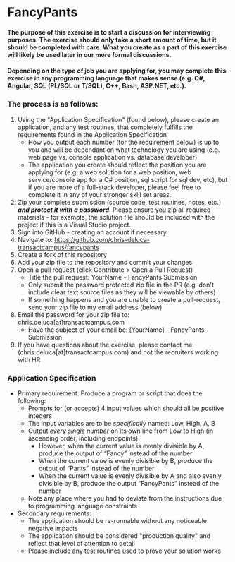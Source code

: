 # FancyPants

#### The purpose of this exercise is to start a discussion for interviewing purposes.  The exercise should only take a short amount of time, but it should be completed with care. What you create as a part of this exercise will likely be used later in our more formal discussions.

#### Depending on the type of job you are applying for, you may complete this exercise in any programming language that makes sense (e.g. C#, Angular, SQL (PL/SQL or T/SQL), C++, Bash, ASP.NET, etc.).

### The process is as follows:
1. Using the "Application Specification" (found below), please create an application, and any test routines, that completely fulfills the requirements found in the Application Specification
    + How you output each number (for the requirement below) is up to you and will be dependant on what technology you are using (e.g. web page vs. console application vs. database developer)
    + The application you create should reflect the position you are applying for (e.g. a web solution for a web position, web service/console app for a C# position, sql script for sql dev, etc), but if you are more of a full-stack developer, please feel free to complete it in any of your stronger skill set areas.
1. Zip your complete submission (source code, test routines, notes, etc.) ***and protect it with a password***. Please ensure you zip all required materials - for example, the solution file should be included with the project if this is a Visual Studio project.
1. Sign into GitHub - creating an account if necessary.
1. Navigate to: <https://github.com/chris-deluca-transactcampus/fancypants>
1. Create a fork of this repository
1. Add your zip file to the repository and commit your changes
1. Open a pull request (click Contribute > Open a Pull Request)
    + Title the pull request: YourName - FancyPants Submission
    + Only submit the password protected zip file in the PR (e.g. don't include clear text source files as they will be viewable by others)
    + If something happens and you are unable to create a pull-request, send your zip file to my email address (below)
1. Email the password for your zip file to: chris.deluca[at]transactcampus.com 
    + Have the subject of your email be: [YourName] - FancyPants Submission
1. If you have questions about the exercise, please contact me (chris.deluca[at]transactcampus.com) and not the recruiters working with HR

### Application Specification
+ Primary requirement: Produce a program or script that does the following:
    + Prompts for (or accepts) 4 input values which should all be positive integers
    + The input variables are to be *specifically* named: Low, High, A, B
    + Output *every single number* on its own line from Low to High (in ascending order, including endpoints)
        + However, when the current value is evenly divisible by A, produce the output of “Fancy” instead of the number
        + When the current value is evenly divisible by B, produce the output of “Pants” instead of the number
        + When the current value is evenly divisible by A and also evenly divisible by B, produce the output “FancyPants” instead of the number
    + Note any place where you had to deviate from the instructions due to programming language constraints
+ Secondary requirements:
    + The application should be re-runnable without any noticeable negative impacts  
    + The application should be considered "production quality" and reflect that level of attention to detail
    + Please include any test routines used to prove your solution works
